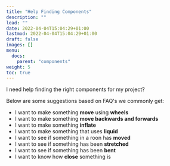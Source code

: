 ```yaml
---
title: "Help Finding Components"
description: ""
lead: ""
date: 2022-04-04T15:04:29+01:00
lastmod: 2022-04-04T15:04:29+01:00
draft: false
images: []
menu:
  docs:
    parent: "components"
weight: 5
toc: true
---
```


I need help finding the right components for my project?

Below are some suggestions based on FAQ's we commonly get:

- I want to make something **move** using **wheels**
- I want to make something **move backwards and forwards**
- I want to make something **inflate**
- I want to make something that uses **liquid**
- I want to see if something in a roon has **moved**
- I want to see if something has been **stretched**
- I want to see if something has been **bent**
- I want to know how **close** something is







